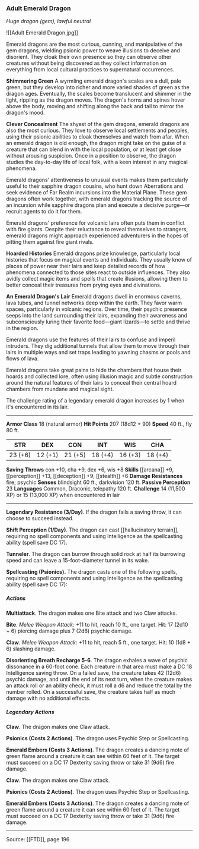 ### Adult Emerald Dragon
_Huge dragon (gem), lawful neutral_

![[Adult Emerald Dragon.jpg]]

Emerald dragons are the most curious, cunning, and manipulative of the gem dragons, wielding psionic power to weave illusions to deceive and disorient. They cloak their own presence so they can observe other creatures without being discovered as they collect information on everything from local cultural practices to supernatural occurrences.


**Shimmering Green** A wyrmling emerald dragon's scales are a dull, pale green, but they develop into richer and more varied shades of green as the dragon ages. Eventually, the scales become translucent and shimmer in the light, rippling as the dragon moves. The dragon's horns and spines hover above the body, moving and shifting along the back and tail to mirror the dragon's mood.


**Clever Concealment** The shyest of the gem dragons, emerald dragons are also the most curious. They love to observe local settlements and peoples, using their psionic abilities to cloak themselves and watch from afar. When an emerald dragon is old enough, the dragon might take on the guise of a creature that can blend in with the local population, or at least get close without arousing suspicion. Once in a position to observe, the dragon studies the day-to-day life of local folk, with a keen interest in any magical phenomena.

Emerald dragons' attentiveness to unusual events makes them particularly useful to their sapphire dragon cousins, who hunt down Aberrations and seek evidence of Far Realm incursions into the Material Plane. These gem dragons often work together, with emerald dragons tracking the source of an incursion while sapphire dragons plan and execute a decisive purge—or recruit agents to do it for them.

Emerald dragons' preference for volcanic lairs often puts them in conflict with fire giants. Despite their reluctance to reveal themselves to strangers, emerald dragons might approach experienced adventurers in the hopes of pitting them against fire giant rivals.


**Hoarded Histories** Emerald dragons prize knowledge, particularly local histories that focus on magical events and individuals. They usually know of places of power near their lairs and keep detailed records of how phenomena connected to those sites react to outside influences. They also avidly collect magic items and spells that create illusions, allowing them to better conceal their treasures from prying eyes and divinations.



**An Emerald Dragon's Lair** Emerald dragons dwell in enormous caverns, lava tubes, and tunnel networks deep within the earth. They favor warm spaces, particularly in volcanic regions. Over time, their psychic presence seeps into the land surrounding their lairs, expanding their awareness and subconsciously luring their favorite food—giant lizards—to settle and thrive in the region.

Emerald dragons use the features of their lairs to confuse and imperil intruders. They dig additional tunnels that allow them to move through their lairs in multiple ways and set traps leading to yawning chasms or pools and flows of lava.

Emerald dragons take great pains to hide the chambers that house their hoards and collected lore, often using illusion magic and subtle construction around the natural features of their lairs to conceal their central hoard chambers from mundane and magical sight.

The challenge rating of a legendary emerald dragon increases by 1 when it's encountered in its lair.





---

**Armor Class** 18 (natural armor)
**Hit Points** 207 (18d12 + 90)
**Speed** 40 ft., fly 80 ft.

| STR     | DEX     | CON     | INT     | WIS     | CHA     |
|---------|---------|---------|---------|---------|---------|
| 23 (+6) | 12 (+1) | 21 (+5) | 18 (+4) | 16 (+3) | 18 (+4) |

**Saving Throws** con +10, cha +9, dex +6, wis +8
**Skills** [[arcana]] +9, [[perception]] +13, [[deception]] +9, [[stealth]] +6
**Damage Resistances** fire; psychic
**Senses** blindsight 60 ft., darkvision 120 ft.
**Passive Perception** 23
**Languages** Common, Draconic, telepathy 120 ft.
**Challenge** 14 (11,500 XP) or 15 (13,000 XP) when encountered in lair

---

**Legendary Resistance (3/Day)**. If the dragon fails a saving throw, it can choose to succeed instead.

**Shift Perception (1/Day)**. The dragon can cast [[hallucinatory terrain]], requiring no spell components and using Intelligence as the spellcasting ability (spell save DC 17).

**Tunneler**. The dragon can burrow through solid rock at half its burrowing speed and can leave a 15-foot-diameter tunnel in its wake.

**Spellcasting (Psionics).** The dragon casts one of the following spells, requiring no spell components and using Intelligence as the spellcasting ability (spell save DC 17):

##### Actions
**Multiattack**. The dragon makes one Bite attack and two Claw attacks.

**Bite**. _Melee Weapon Attack:_ +11 to hit, reach 10 ft., one target. Hit: 17 (2d10 + 6) piercing damage plus 7 (2d6) psychic damage.

**Claw**. _Melee Weapon Attack:_ +11 to hit, reach 5 ft., one target. Hit: 10 (1d8 + 6) slashing damage.

**Disorienting Breath Recharge 5-6**. The dragon exhales a wave of psychic dissonance in a 60-foot cone. Each creature in that area must make a DC 18 Intelligence saving throw. On a failed save, the creature takes 42 (12d6) psychic damage, and until the end of its next turn, when the creature makes an attack roll or an ability check, it must roll a d6 and reduce the total by the number rolled. On a successful save, the creature takes half as much damage with no additional effects.

##### Legendary Actions
**Claw**. The dragon makes one Claw attack.

**Psionics (Costs 2 Actions)**. The dragon uses Psychic Step or Spellcasting.

**Emerald Embers (Costs 3 Actions)**. The dragon creates a dancing mote of green flame around a creature it can see within 60 feet of it. The target must succeed on a DC 17 Dexterity saving throw or take 31 (9d6) fire damage.

**Claw**. The dragon makes one Claw attack.

**Psionics (Costs 2 Actions)**. The dragon uses Psychic Step or Spellcasting.

**Emerald Embers (Costs 3 Actions)**. The dragon creates a dancing mote of green flame around a creature it can see within 60 feet of it. The target must succeed on a DC 17 Dexterity saving throw or take 31 (9d6) fire damage.


---

Source: [[FTD]], page 196